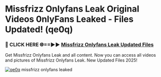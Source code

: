 # Missfrizz Onlyfans Leak Original Videos 0nlyFans Leaked - Files Updated! (qe0q)

<h3>🔴 CLICK HERE 🌐==►► <a href="https://tinyurl.com/2jnfzry5" rel="nofollow">Missfrizz Onlyfans Leak Updated Files</a></h3>

Get Missfrizz Onlyfans Leak and all content. Now you can access all videos and pictures of Missfrizz Onlyfans Leak. New Updated Files 2025!

[![qe0q](https://i.imgur.com/GyGTBgg.gif)](https://tinyurl.com/2jnfzry5)
missfrizz onlyfans leaked